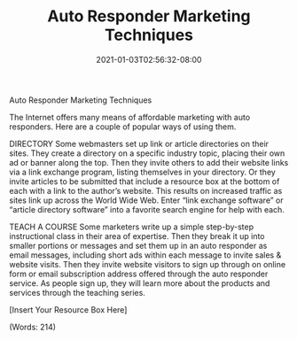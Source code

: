 ﻿---
title: "Auto Responder Marketing Techniques"
date: 2021-01-03T02:56:32-08:00
description: "Auto Responders Tips for Web Success"
featured_image: "/images/Auto Responders.jpg"
tags: ["Auto Responders"]
---

Auto Responder Marketing Techniques

The Internet offers many means of affordable marketing with auto responders. Here are a couple of popular ways of using them.

DIRECTORY 
Some webmasters set up link or article directories on their sites. They create a directory on a specific industry topic, placing their own ad or banner along the top. Then they invite others to add their website links via a link exchange program, listing themselves in your directory. Or they invite articles to be submitted that include a resource box at the bottom of each with a link to the author’s website. This results on increased traffic as sites link up across the World Wide Web. Enter “link exchange software” or “article directory software” into a favorite search engine for help with each. 

TEACH A COURSE 
Some marketers write up a simple step-by-step instructional class in their area of expertise. Then they break it up into smaller portions or messages and set them up in an auto responder as email messages, including short ads within each message to invite sales & website visits. Then they invite website visitors to sign up through on online form or email subscription address offered through the auto responder service. As people sign up, they will learn more about the products and services through the teaching series.


[Insert Your Resource Box Here]

(Words: 214)


